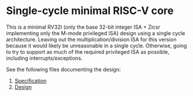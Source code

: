 # Single-cycle minimal RISC-V core

This is a minimal RV32I (only the base 32-bit integer ISA + Zicsr implementing only the M-mode privileged ISA) design using a single cycle architecture. Leaving out the multiplication/division ISA for this version because it would likely be unreasonable in a single cycle. Otherwise, going to try to support as much of the required privileged ISA as possible, including interrupts/exceptions.

See the following files documenting the design:

1. [Specification](spec.md)
2. [Design](design.md)
